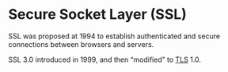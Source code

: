 # Secure Socket Layer (SSL)

SSL was proposed at 1994 to establish authenticated and secure connections between browsers and servers.

SSL 3.0 introduced in 1999, and then “modified” to [TLS](transport-layer-security.md) 1.0.

